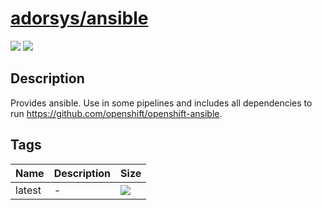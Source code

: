 # [adorsys/ansible](https://hub.docker.com/r/adorsys/ansible/)

![](https://img.shields.io/docker/pulls/adorsys/ansible.svg?logo=docker&style=flat-square)
![](https://img.shields.io/docker/stars/adorsys/ansible.svg?logo=docker&style=flat-square)

## Description

Provides ansible. Use in some pipelines and includes all dependencies to run https://github.com/openshift/openshift-ansible.

## Tags

| Name | Description | Size |
| ---- | ----------- | ---- |
| latest | - | ![](https://img.shields.io/microbadger/image-size/adorsys/ansible.svg?style=flat-square) |

